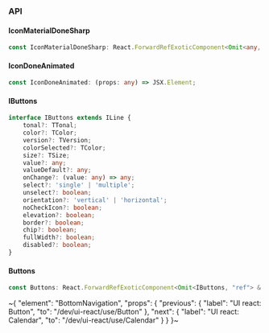 

### API

#### IconMaterialDoneSharp

```ts
const IconMaterialDoneSharp: React.ForwardRefExoticComponent<Omit<any, "ref"> & React.RefAttributes<unknown>>;
```

#### IconDoneAnimated

```ts
const IconDoneAnimated: (props: any) => JSX.Element;
```

#### IButtons

```ts
interface IButtons extends ILine {
    tonal?: TTonal;
    color?: TColor;
    version?: TVersion;
    colorSelected?: TColor;
    size?: TSize;
    value?: any;
    valueDefault?: any;
    onChange?: (value: any) => any;
    select?: 'single' | 'multiple';
    unselect?: boolean;
    orientation?: 'vertical' | 'horizontal';
    noCheckIcon?: boolean;
    elevation?: boolean;
    border?: boolean;
    chip?: boolean;
    fullWidth?: boolean;
    disabled?: boolean;
}
```

#### Buttons

```ts
const Buttons: React.ForwardRefExoticComponent<Omit<IButtons, "ref"> & React.RefAttributes<unknown>>;
```


~{
  "element": "BottomNavigation",
  "props": {
    "previous": {
      "label": "UI react: Button",
      "to": "/dev/ui-react/use/Button"
    },
    "next": {
      "label": "UI react: Calendar",
      "to": "/dev/ui-react/use/Calendar"
    }
  }
}~
